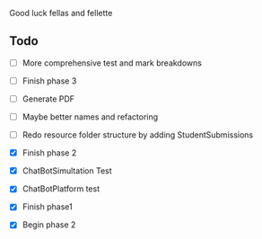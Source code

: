 Good luck fellas and fellette

## Todo
- [ ] More comprehensive test and mark breakdowns
- [ ] Finish phase 3
- [ ] Generate PDF
- [ ] Maybe better names and refactoring
- [ ] Redo resource folder structure by adding StudentSubmissions

- [x] Finish phase 2
- [x] ChatBotSimultation Test
- [x] ChatBotPlatform test
- [x] Finish phase1
- [x] Begin phase 2